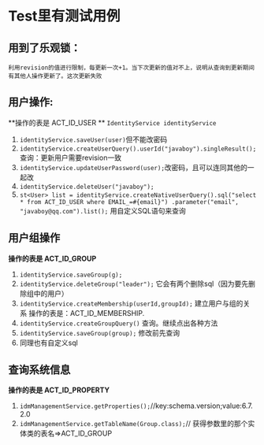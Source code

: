 # Test里有测试用例
## 用到了乐观锁：
    利用revision的值进行限制，每更新一次+1。当下次更新的值对不上，说明从查询到更新期间有其他人操作更新了。这次更新失败
## 用户操作:
**操作的表是 ACT_ID_USER **
`IdentityService identityService`
1. `identityService.saveUser(user)`但不能改密码
2. `identityService.createUserQuery().userId("javaboy").singleResult();`查询：更新用户需要revision一致
3. `identityService.updateUserPassword(user);`改密码，且可以连同其他的一起改
4. `identityService.deleteUser("javaboy");`
5. `st<User> list = identityService.createNativeUserQuery().sql("select * from ACT_ID_USER where EMAIL_=#{email}")
			.parameter("email", "javaboy@qq.com").list();` 用自定义SQL语句来查询
## 用户组操作
**操作的表是 ACT_ID_GROUP**
1. `identityService.saveGroup(g);`
2. `identityService.deleteGroup("leader");` 它会有两个删除sql（因为要先删除组中的用户）
3. `identityService.createMembership(userId,groupId);` 建立用户与组的关系
    操作的表是：ACT_ID_MEMBERSHIP.
4. `identityService.createGroupQuery()` 查询。继续点出各种方法
5. `identityService.saveGroup(group);` 修改前先查询
6. 同理也有自定义sql
## 查询系统信息
**操作的表是 ACT_ID_PROPERTY**
1. `idmManagementService.getProperties();`//key:schema.version;value:6.7.2.0
2. `idmManagementService.getTableName(Group.class);`// 获得参数里的那个实体类的表名=>ACT_ID_GROUP